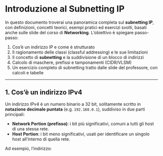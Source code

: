 # Introduzione al Subnetting IP

In questo documento troverai una panoramica completa sul **subnetting IP**, con definizioni, concetti teorici, esempi pratici ed esercizi svolti, basati anche sulle slide del corso di **Networking**. L’obiettivo è spiegare passo-passo:
1. Cos’è un indirizzo IP e come è strutturato
2. Il ragionamento delle classi (classful addressing) e le sue limitazioni
3. Il concetto di **subnetting** e la suddivisione di un blocco di indirizzi
4. Calcolo di maschere, prefissi e tamponamenti (CIDR/VLSM)
5. Un esercizio completo di subnetting tratto dalle slide del professore, con calcoli e tabelle

---

## 1. Cos’è un indirizzo IPv4

Un indirizzo IPv4 è un numero binario a 32 bit, solitamente scritto in **notazione decimale puntata** (e.g. `192.168.0.1`), suddiviso in due parti principali:

- **Network Portion (prefisso)**: i bit più significativi, comuni a tutti gli host di una stessa rete.
- **Host Portion**: i bit meno significativi, usati per identificare un singolo host all’interno di quella rete.

Ad esempio, l’indirizzo:

